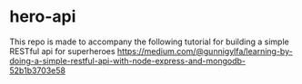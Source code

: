 # hero-api

This repo is made to accompany the following tutorial for building a simple RESTful api for superheroes
https://medium.com/@gunnigylfa/learning-by-doing-a-simple-restful-api-with-node-express-and-mongodb-52b1b3703e58
